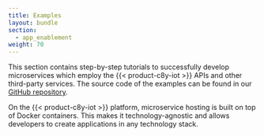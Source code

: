 ```yaml
---
title: Examples
layout: bundle
section:
  - app_enablement
weight: 70
---
```


This section contains step-by-step tutorials to successfully develop microservices which employ the {{< product-c8y-iot >}} APIs and other third-party services. The source code of the examples can be found in our [GitHub repository](https://github.com/SoftwareAG/cumulocity-examples/tree/develop/microservices).

On the {{< product-c8y-iot >}} platform, microservice hosting is built on top of Docker containers. This makes it technology-agnostic and allows developers to create applications in any technology stack.
